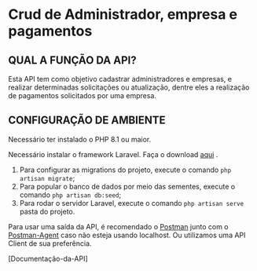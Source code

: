 # Crud de Administrador, empresa e pagamentos
## QUAL A FUNÇÃO DA API?
Esta API tem como objetivo cadastrar administradores e empresas, e realizar determinadas solicitações ou atualização, dentre eles a realização de pagamentos solicitados por uma empresa.

## CONFIGURAÇÃO DE AMBIENTE
Necessário ter instalado o PHP 8.1 ou maior.

Necessário instalar o framework Laravel. Faça o download [aqui](https://laravel.com/docs/9.x) .


1. Para configurar as migrations do projeto, execute o comando `php artisan migrate`;
2. Para popular o banco de dados por meio das sementes, execute o comando `php artisan db:seed`;
3. Para rodar o servidor Laravel, execute o comando `php artisan serve` pasta do projeto.


Para usar uma saída da API, é recomendado o [Postman](https://www.postman.com/) junto com o [Postman-Agent](https://www.postman.com/downloads/postman-agent/) caso não esteja usando localhost. Ou utilizamos uma API Client de sua preferência.

[Documentação-da-API]
